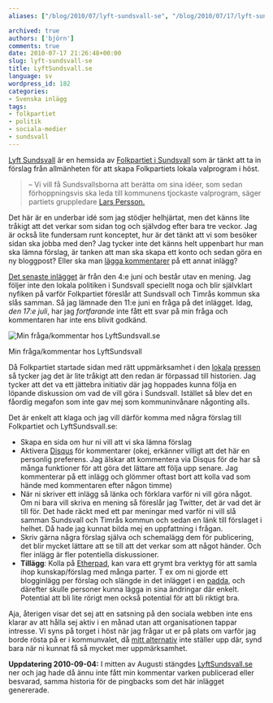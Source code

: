 ```yaml
---
aliases: ["/blog/2010/07/lyft-sundsvall-se", "/blog/2010/07/17/lyft-sundsvall-se"]

archived: true
authors: ['björn']
comments: true
date: 2010-07-17 21:26:48+00:00
slug: lyft-sundsvall-se
title: LyftSundsvall.se
language: sv
wordpress_id: 182
categories:
- Svenska inlägg
tags:
- folkpartiet
- politik
- sociala-medier
- sundsvall
---
```




[Lyft Sundsvall][ly-su] är en hemsida av [Folkpartiet i Sundsvall][fp-sundsvall] som är tänkt att ta in förslag från allmänheten för att skapa Folkpartiets lokala valprogram i höst.

> – Vi vill få Sundsvallsborna att berätta om sina idéer, som sedan förhoppningsvis ska leda till kommunens tjockaste valprogram, säger partiets gruppledare [Lars Persson.][st]

Det här är en underbar idé som jag stödjer helhjärtat, men det känns lite tråkigt att det verkar som sidan tog och självdog efter bara tre veckor. Jag är också lite fundersam runt konceptet, hur är det tänkt att vi som besöker sidan ska jobba med den? Jag tycker inte det känns helt uppenbart hur man ska lämna förslag, är tanken att man ska skapa ett konto och sedan göra en ny bloggpost? Eller ska man [lägga kommentarer][kommentar] på ett annat inlägg?

[Det senaste inlägget][senaste-inlägg] är från den 4:e juni och består utav en mening. Jag följer inte den lokala politiken i Sundsvall speciellt noga och blir självklart nyfiken på varför Folkpartiet föreslår att Sundsvall och Timrås kommun ska slås samman. Så jag lämnade den 11:e juni en fråga på det inlägget. Idag, *den 17:e juli*, har jag *fortfarande* inte fått ett svar på min fråga och kommentaren har inte ens blivit godkänd.




![Min fråga/kommentar hos LyftSundsvall.se](/files/uploads/2010/07/Screen-shot-2010-07-17-at-8.00.35-PM.png)


Min fråga/kommentar hos LyftSundsvall






Då Folkpartiet startade sidan med rätt uppmärksamhet i den [lokala][st] [pressen][dagbladet] så tycker jag det är lite tråkigt att den redan är förpassad till historien. Jag tycker att det va ett jättebra initiativ där jag hoppades kunna följa en löpande diskussion om vad de vill göra i Sundsvall. Istället så blev det en fåordig megafon som inte gav mej som kommuninvånare någonting alls.

Det är enkelt att klaga och jag vill därför komma med några förslag till Folkpartiet och LyftSundsvall.se:

* Skapa en sida om hur ni vill att vi ska lämna förslag
* Aktivera [Disqus](http://disqus.com/) för kommentarer (okej, erkänner villigt att det här en personlig preferens. Jag älskar att kommentera via Disqus för de har så många funktioner för att göra det lättare att följa upp senare. Jag kommenterar på ett inlägg och glömmer oftast bort att kolla vad som hände med kommentaren efter någon timme)
* När ni skriver ett inlägg så länka och förklara varför ni vill göra något. Om ni bara vill skriva en mening så föreslår jag Twitter, det är vad det är till för. Det hade räckt med ett par meningar med varför ni vill slå samman Sundsvall och Timrås kommun och sedan en länk till förslaget i helhet. Då hade jag kunnat bilda mej en uppfattning i frågan.
* Skriv gärna några förslag själva och schemalägg dem för publicering, det blir mycket lättare att se till att det verkar som att något händer. Och fler inlägg är fler potentiella diskussioner. 
* **Tillägg**: Kolla på [Etherpad], kan vara ett grymt bra verktyg för att samla ihop kunskap/förslag med många parter. T ex om ni gjorde ett blogginlägg per förslag och slängde in det inlägget i en [padda], och därefter skulle personer kunna lägga in sina ändringar där enkelt. Potential att bli lite rörigt men också potential för att bli riktigt bra. 

Aja, återigen visar det sej att en satsning på den sociala webben inte ens klarar av att hålla sej aktiv i en månad utan att organisationen tappar intresse. Vi syns på torget i höst när jag frågar ut er på plats om varför jag borde rösta på er i kommunvalet, då [mitt alternativ] inte ställer upp där, synd bara när ni kunnat få så mycket mer uppmärksamhet.

**Uppdatering 2010-09-04:** I mitten av Augusti stängdes [LyftSundsvall.se][ly-su] ner och jag hade då ännu inte fått min kommentar varken publicerad eller besvarad, samma historia för de pingbacks som det här inlägget genererade.

[ly-su]:http://lyftsundsvall.se/
[fp-sundsvall]:http://www.folkpartiet.se/Folkpartiet-nara-dig/Vasternorrlands-lan/Kommuner/Sundsvall/
[st]:http://st.nu/start/sundsvall/1.2034613-folket-ska-lyfta-folkpartiet
[dagbladet]:http://dagbladet.se/nyheter/sundsvall/1.2033638-folkpartiet-tar-valjarna-till-hjalp-med-valprogrammet
[senaste-inlägg]:http://lyftsundsvall.se/2010/06/norrlands-storsta-stad/
[min-kommentar-bild]:http://sanitarium.se/files/uploads/2010/07/Screen-shot-2010-07-17-at-8.00.35-PM.png
[kommentar]:http://lyftsundsvall.se/2010/05/parboendegaranti/comment-page-1/#comment-15
[mitt alternativ]:http://piratpartiet.se/
[Etherpad]:http://etherpad.org/
[padda]:http://piratepad.net/cD4FXcIbfe
